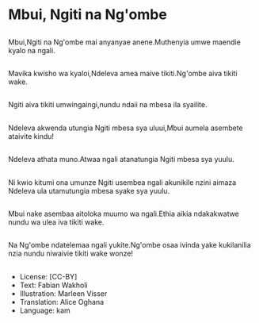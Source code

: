 # Mbui, Ngiti na Ng'ombe

##
Mbui,Ngiti na Ng'ombe
mai anyanyae
anene.Muthenyia umwe
maendie kyalo na ngali.

##
Mavika kwisho wa
kyaloi,Ndeleva amea
maive tikiti.Ng'ombe
aiva tikiti wake.

##
Ngiti aiva tikiti
umwingaingi,nundu
ndaii na mbesa ila
syailite.

##
Ndeleva akwenda
utungia Ngiti mbesa sya
uluui,Mbui aumela
asembete ataivite
kindu!

##
Ndeleva athata
muno.Atwaa ngali
atanatungia Ngiti
mbesa sya yuulu.

##
Ni kwio kitumi ona
umunze Ngiti usembea
ngali
akunikile nzini aimaza
Ndeleva ula
utamutungia mbesa
syake sya yuulu.

##
Mbui nake asembaa
aitoloka muumo wa
ngali.Ethia aikia
ndakakwatwe nundu wa
ulea iva tikiti wake.

##
Na Ng'ombe
ndatelemaa ngali
yukite.Ng'ombe osaa
ivinda yake kukilanilia
nzia nundu niwaivie
tikiti wake wonze!

##
* License: [CC-BY]
* Text: Fabian Wakholi
* Illustration: Marleen Visser
* Translation: Alice Oghana
* Language: kam
